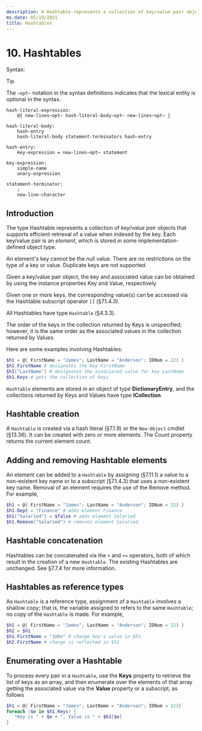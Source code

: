 ```yaml
---
description: A Hashtable represents a collection of key/value pair objects that supports efficient retrieval of a value when indexed by the key.
ms.date: 05/19/2021
title: Hashtables
---
```

# 10. Hashtables

Syntax:

> [!TIP]
> The `~opt~` notation in the syntax definitions indicates that the lexical entity is optional in
> the syntax.

```Syntax
hash-literal-expression:
    @{ new-lines~opt~ hash-literal-body~opt~ new-lines~opt~ }

hash-literal-body:
    hash-entry
    hash-literal-body statement-terminators hash-entry

hash-entry:
    key-expression = new-lines~opt~ statement

key-expression:
    simple-name
    unary-expression

statement-terminator:
    ;
    new-line-character
```

## Introduction

The type Hashtable represents a collection of *key/value pair* objects that supports efficient
retrieval of a value when indexed by the key. Each key/value pair is an *element*, which is stored
in some implementation-defined object type.

An element's key cannot be the null value. There are no restrictions on the type of a key or value.
Duplicate keys are not supported.

Given a key/value pair object, the key and associated value can be obtained by using the instance
properties Key and Value, respectively.

Given one or more keys, the corresponding value(s) can be accessed via the Hashtable subscript
operator `[]` (§7.1.4.3).

All Hashtables have type `Hashtable` (§4.3.3).

The order of the keys in the collection returned by Keys is unspecified; however, it is the same
order as the associated values in the collection returned by Values.

Here are some examples involving Hashtables:

```powershell
$h1 = @{ FirstName = "James"; LastName = "Anderson"; IDNum = 123 }
$h1.FirstName # designates the key FirstName
$h1["LastName"] # designates the associated value for key LastName
$h1.Keys # gets the collection of keys
```

`Hashtable` elements are stored in an object of type **DictionaryEntry**, and the collections
returned by Keys and Values have type **ICollection**.

## Hashtable creation

A `Hashtable` is created via a hash literal (§7.1.9) or the `New-Object` cmdlet (§13.36). It can be
created with zero or more elements. The Count property returns the current element count.

## Adding and removing Hashtable elements

An element can be added to a `Hashtable` by assigning (§7.11.1) a value to a non-existent key name or
to a subscript (§7.1.4.3) that uses a non-existent key name. Removal of an element requires the use
of the Remove method. For example,

```powershell
$h1 = @{ FirstName = "James"; LastName = "Anderson"; IDNum = 123 }
$h1.Dept = "Finance" # adds element Finance
$h1["Salaried"] = $false # adds element Salaried
$h1.Remove("Salaried") # removes element Salaried
```

## Hashtable concatenation

Hashtables can be concatenated via the `+` and `+=` operators, both of which result in the creation
of a new `Hashtable`. The existing Hashtables are unchanged. See §7.7.4 for more information.

## Hashtables as reference types

As `Hashtable` is a reference type, assignment of a `Hashtable` involves a shallow copy; that is,
the variable assigned to refers to the same `Hashtable`; no copy of the `Hashtable` is made. For
example,

```powershell
$h1 = @{ FirstName = "James"; LastName = "Anderson"; IDNum = 123 }
$h2 = $h1
$h1.FirstName = "John" # change key's value in $h1
$h2.FirstName # change is reflected in $h2
```

## Enumerating over a Hashtable

To process every pair in a `Hashtable`, use the **Keys** property to retrieve the list of keys as an
array, and then enumerate over the elements of that array getting the associated value via the
**Value** property or a subscript, as follows

```powershell
$h1 = @{ FirstName = "James"; LastName = "Anderson"; IDNum = 123}
foreach ($e in $h1.Keys) {
   "Key is " + $e + ", Value is " + $h1[$e]
}
```
